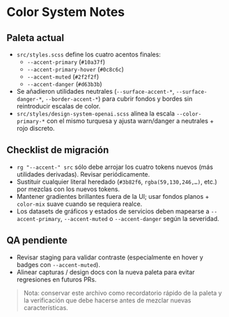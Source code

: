 # Color System Notes

## Paleta actual
- `src/styles.scss` define los cuatro acentos finales:
  - `--accent-primary` (`#10a37f`)
  - `--accent-primary-hover` (`#0c8c6c`)
  - `--accent-muted` (`#2f2f2f`)
  - `--accent-danger` (`#d63b3b`)
- Se añadieron utilidades neutrales (`--surface-accent-*`, `--surface-danger-*`, `--border-accent-*`) para cubrir fondos y bordes sin reintroducir escalas de color.
- `src/styles/design-system-openai.scss` alinea la escala `--color-primary-*` con el mismo turquesa y ajusta warn/danger a neutrales + rojo discreto.

## Checklist de migración
- `rg "--accent-" src` sólo debe arrojar los cuatro tokens nuevos (más utilidades derivadas). Revisar periódicamente.
- Sustituir cualquier literal heredado (`#3b82f6`, `rgba(59,130,246,…)`, etc.) por mezclas con los nuevos tokens.
- Mantener gradientes brillantes fuera de la UI; usar fondos planos + `color-mix` suave cuando se requiera realce.
- Los datasets de gráficos y estados de servicios deben mapearse a `--accent-primary`, `--accent-muted` o `--accent-danger` según la severidad.

## QA pendiente
- Revisar staging para validar contraste (especialmente en hover y badges con `--accent-muted`).
- Alinear capturas / design docs con la nueva paleta para evitar regresiones en futuros PRs.

> Nota: conservar este archivo como recordatorio rápido de la paleta y la verificación que debe hacerse antes de mezclar nuevas características.
